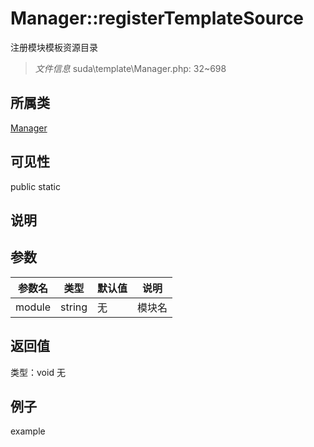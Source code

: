 # Manager::registerTemplateSource
注册模块模板资源目录
> *文件信息* suda\template\Manager.php: 32~698
## 所属类 

[Manager](../Manager.md)

## 可见性

  public  static
## 说明



## 参数

 
| 参数名 | 类型 | 默认值 | 说明 |
|--------|-----|-------|-------|
 | module |  string | 无 |  模块名 |
## 返回值
 
类型：void
无
## 例子

example
